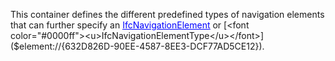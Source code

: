This container defines the different predefined types of navigation elements that can further specify an [<font color="#0000ff"><u>IfcNavigationElement</u></font>]($element://{E6389D41-97AA-4ac4-A99A-65EE4D25A189}) or [<font color="#0000ff"><u>IfcNavigationElementType</u></font>]($element://{632D826D-90EE-4587-8EE3-DCF77AD5CE12}).
